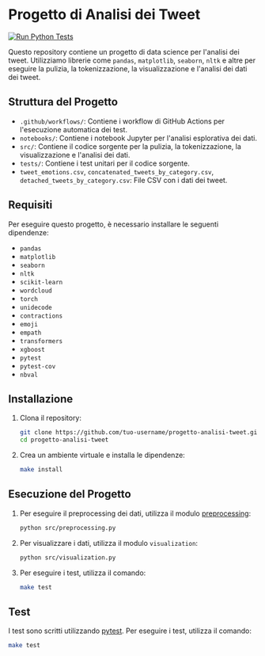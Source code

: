 # Progetto di Analisi dei Tweet

[![Run Python Tests](https://github.com/AndreCanto00/Tweets_to_Emotions/actions/workflows/test.yml/badge.svg)](https://github.com/AndreCanto00/Tweets_to_Emotions/actions/workflows/test.yml)

Questo repository contiene un progetto di data science per l'analisi dei tweet. Utilizziamo librerie come `pandas`, `matplotlib`, `seaborn`, `nltk` e altre per eseguire la pulizia, la tokenizzazione, la visualizzazione e l'analisi dei dati dei tweet.

## Struttura del Progetto

- `.github/workflows/`: Contiene i workflow di GitHub Actions per l'esecuzione automatica dei test.
- `notebooks/`: Contiene i notebook Jupyter per l'analisi esplorativa dei dati.
- `src/`: Contiene il codice sorgente per la pulizia, la tokenizzazione, la visualizzazione e l'analisi dei dati.
- `tests/`: Contiene i test unitari per il codice sorgente.
- `tweet_emotions.csv`, `concatenated_tweets_by_category.csv`, `detached_tweets_by_category.csv`: File CSV con i dati dei tweet.

## Requisiti

Per eseguire questo progetto, è necessario installare le seguenti dipendenze:

- `pandas`
- `matplotlib`
- `seaborn`
- `nltk`
- `scikit-learn`
- `wordcloud`
- `torch`
- `unidecode`
- `contractions`
- `emoji`
- `empath`
- `transformers`
- `xgboost`
- `pytest`
- `pytest-cov`
- `nbval`

## Installazione

1. Clona il repository:
    ```sh
    git clone https://github.com/tuo-username/progetto-analisi-tweet.git
    cd progetto-analisi-tweet
    ```

2. Crea un ambiente virtuale e installa le dipendenze:
    ```sh
    make install
    ```

## Esecuzione del Progetto

1. Per eseguire il preprocessing dei dati, utilizza il modulo [preprocessing](http://_vscodecontentref_/1):
    ```sh
    python src/preprocessing.py
    ```

2. Per visualizzare i dati, utilizza il modulo `visualization`:
    ```sh
    python src/visualization.py
    ```

3. Per eseguire i test, utilizza il comando:
    ```sh
    make test
    ```

## Test

I test sono scritti utilizzando [pytest](http://_vscodecontentref_/2). Per eseguire i test, utilizza il comando:
```sh
make test

